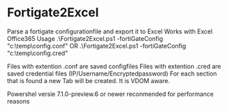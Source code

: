 # Fortigate2Excel
Parse a fortigate configurationfile and export it to Excel
Works with Excel Office365
Usage
.\Fortigate2Excel.ps1 -fortiGateConfig "c:\temp\config.conf"
OR
.\Fortigate2Excel.ps1 -fortiGateConfig "c:\temp\config.cred"

Files with extention .conf are saved configfiles
Files with extention .cred are saved credential files (IP/Username/Encryptedpassword)
For each section that is found a new Tab will be created.
It is VDOM aware.

Powershel versie 7.1.0-preview.6 or newer reconmended for performance reasons
